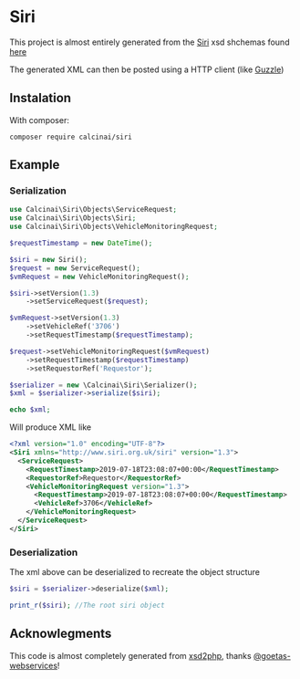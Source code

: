 # Siri

This project is almost entirely generated from the [Siri](https://en.wikipedia.org/wiki/Service_Interface_for_Real_Time_Information) xsd shchemas found [here](http://user47094.vs.easily.co.uk/siri/schema/schemas.htm)

The generated XML can then be posted using a HTTP client (like [Guzzle](http://docs.guzzlephp.org))


## Instalation
With composer:
```
composer require calcinai/siri 
```

## Example

### Serialization

```php
use Calcinai\Siri\Objects\ServiceRequest;
use Calcinai\Siri\Objects\Siri;
use Calcinai\Siri\Objects\VehicleMonitoringRequest;

$requestTimestamp = new DateTime();

$siri = new Siri();
$request = new ServiceRequest();
$vmRequest = new VehicleMonitoringRequest();

$siri->setVersion(1.3)
    ->setServiceRequest($request);

$vmRequest->setVersion(1.3)
    ->setVehicleRef('3706')
    ->setRequestTimestamp($requestTimestamp);

$request->setVehicleMonitoringRequest($vmRequest)
    ->setRequestTimestamp($requestTimestamp)
    ->setRequestorRef('Requestor');

$serializer = new \Calcinai\Siri\Serializer();
$xml = $serializer->serialize($siri);

echo $xml;
```

Will produce XML like 
```xml
<?xml version="1.0" encoding="UTF-8"?>
<Siri xmlns="http://www.siri.org.uk/siri" version="1.3">
  <ServiceRequest>
    <RequestTimestamp>2019-07-18T23:08:07+00:00</RequestTimestamp>
    <RequestorRef>Requestor</RequestorRef>
    <VehicleMonitoringRequest version="1.3">
      <RequestTimestamp>2019-07-18T23:08:07+00:00</RequestTimestamp>
      <VehicleRef>3706</VehicleRef>
    </VehicleMonitoringRequest>
  </ServiceRequest>
</Siri>
```

### Deserialization
The xml above can be deserialized to recreate the object structure

```php
$siri = $serializer->deserialize($xml);

print_r($siri); //The root siri object
```

## Acknowlegments

This code is almost completely generated from [xsd2php](https://github.com/goetas-webservices/xsd2php), thanks [@goetas-webservices](https://github.com/goetas-webservices)!


